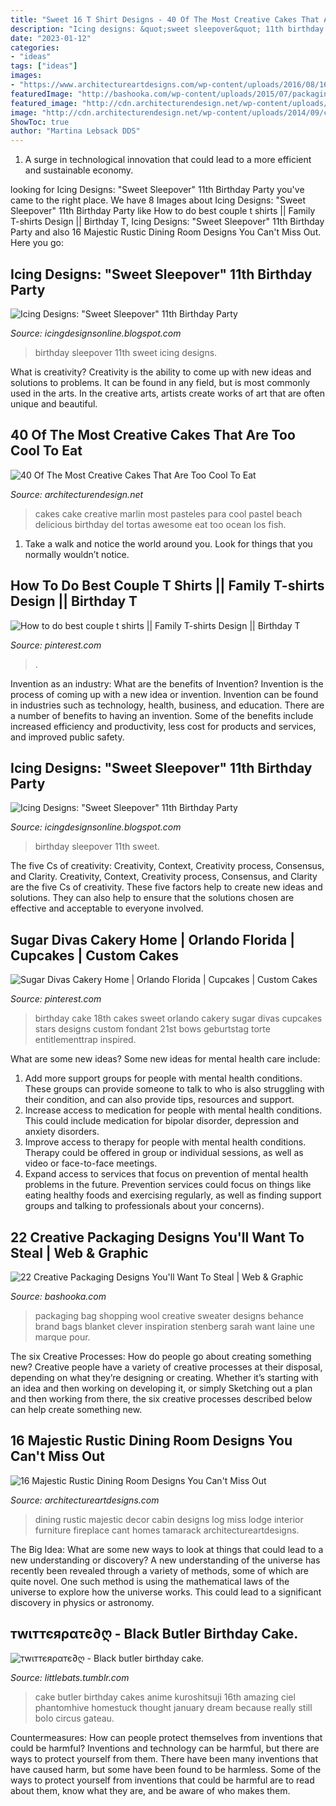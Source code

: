 ```yaml
---
title: "Sweet 16 T Shirt Designs - 40 Of The Most Creative Cakes That Are Too Cool To Eat"
description: "Icing designs: &quot;sweet sleepover&quot; 11th birthday party"
date: "2023-01-12"
categories:
- "ideas"
tags: ["ideas"]
images:
- "https://www.architectureartdesigns.com/wp-content/uploads/2016/08/16-Majestic-Rustic-Dining-Room-Designs-You-Cant-Miss-Out-12.jpg"
featuredImage: "http://bashooka.com/wp-content/uploads/2015/07/packaging-designs-2015-15.jpg"
featured_image: "http://cdn.architecturendesign.net/wp-content/uploads/2014/09/creative-cakes-27.jpg"
image: "http://cdn.architecturendesign.net/wp-content/uploads/2014/09/creative-cakes-27.jpg"
ShowToc: true
author: "Martina Lebsack DDS"
---
```



1. A surge in technological innovation that could lead to a more efficient and sustainable economy. 

	

		
looking for Icing Designs: &quot;Sweet Sleepover&quot; 11th Birthday Party you've came to the right place. We have 8 Images about Icing Designs: &quot;Sweet Sleepover&quot; 11th Birthday Party like How to do best couple t shirts || Family T-shirts Design || Birthday T, Icing Designs: &quot;Sweet Sleepover&quot; 11th Birthday Party and also 16 Majestic Rustic Dining Room Designs You Can&#039;t Miss Out. Here you go:
		
    
## Icing Designs: &quot;Sweet Sleepover&quot; 11th Birthday Party

<img loading=lazy src="https://1.bp.blogspot.com/-u6Vg4vzY8Jk/T2KImsvWyCI/AAAAAAAAILs/EEV5gSGvcJU/s1600/bellas%2Bparty%2B126.JPG" onerror="this.onerror=null;this.src='https://tse2.mm.bing.net/th?id=OIP.CUU94fZKQjLF_Je4IKPn9QHaLG&amp;pid=15.1';" alt="Icing Designs: &quot;Sweet Sleepover&quot; 11th Birthday Party">

_Source: icingdesignsonline.blogspot.com_

>birthday sleepover 11th sweet icing designs. 

	

What is creativity?
Creativity is the ability to come up with new ideas and solutions to problems. It can be found in any field, but is most commonly used in the arts. In the creative arts, artists create works of art that are often unique and beautiful.

    
## 40 Of The Most Creative Cakes That Are Too Cool To Eat

<img loading=lazy src="http://cdn.architecturendesign.net/wp-content/uploads/2014/09/creative-cakes-27.jpg" onerror="this.onerror=null;this.src='https://tse3.mm.bing.net/th?id=OIP.20SLduAzQuzHi4hRgWrYpQHaKU&amp;pid=15.1';" alt="40 Of The Most Creative Cakes That Are Too Cool To Eat">

_Source: architecturendesign.net_

>cakes cake creative marlin most pasteles para cool pastel beach delicious birthday del tortas awesome eat too ocean los fish. 

	

1. Take a walk and notice the world around you. Look for things that you normally wouldn’t notice.

    
## How To Do Best Couple T Shirts || Family T-shirts Design || Birthday T

<img loading=lazy src="https://i.pinimg.com/736x/93/2a/56/932a566cdbac028dd4144eeb580dbab4.jpg" onerror="this.onerror=null;this.src='https://tse4.mm.bing.net/th?id=OIP.YfgEQ-k3SAweNCt1YLTl4AHaEK&amp;pid=15.1';" alt="How to do best couple t shirts || Family T-shirts Design || Birthday T">

_Source: pinterest.com_

>. 

	

Invention as an industry: What are the benefits of Invention?
Invention is the process of coming up with a new idea or invention. Invention can be found in industries such as technology, health, business, and education. There are a number of benefits to having an invention. Some of the benefits include increased efficiency and productivity, less cost for products and services, and improved public safety.

    
## Icing Designs: &quot;Sweet Sleepover&quot; 11th Birthday Party

<img loading=lazy src="http://3.bp.blogspot.com/-NOfYLEOxMW0/T2J_jg7wdPI/AAAAAAAAIJo/yKdZpOkHZiM/s1600/bellas%2Bparty%2B039%2Bcopy.jpg" onerror="this.onerror=null;this.src='https://tse2.mm.bing.net/th?id=OIP.aDFhogp87VHxAh1uJDBFnQHaLG&amp;pid=15.1';" alt="Icing Designs: &quot;Sweet Sleepover&quot; 11th Birthday Party">

_Source: icingdesignsonline.blogspot.com_

>birthday sleepover 11th sweet. 

	

The five Cs of creativity: Creativity, Context, Creativity process, Consensus, and Clarity.
Creativity, Context, Creativity process, Consensus, and Clarity are the five Cs of creativity. These five factors help to create new ideas and solutions. They can also help to ensure that the solutions chosen are effective and acceptable to everyone involved.

    
## Sugar Divas Cakery Home | Orlando Florida | Cupcakes | Custom Cakes

<img loading=lazy src="https://i.pinimg.com/736x/68/9b/8f/689b8f9149763b0495446897409e4dd4--th-birthday-cakes--birthday.jpg" onerror="this.onerror=null;this.src='https://tse4.mm.bing.net/th?id=OIP.Iu8ps-Xfe-mxJjjjCWat2AHaJ6&amp;pid=15.1';" alt="Sugar Divas Cakery Home | Orlando Florida | Cupcakes | Custom Cakes">

_Source: pinterest.com_

>birthday cake 18th cakes sweet orlando cakery sugar divas cupcakes stars designs custom fondant 21st bows geburtstag torte entitlementtrap inspired. 

	

What are some new ideas?
Some new ideas for mental health care include:
1. Add more support groups for people with mental health conditions. These groups can provide someone to talk to who is also struggling with their condition, and can also provide tips, resources and support.
2. Increase access to medication for people with mental health conditions. This could include medication for bipolar disorder, depression and anxiety disorders.
3. Improve access to therapy for people with mental health conditions. Therapy could be offered in group or individual sessions, as well as video or face-to-face meetings.
4. Expand access to services that focus on prevention of mental health problems in the future. Prevention services could focus on things like eating healthy foods and exercising regularly, as well as finding support groups and talking to professionals about your concerns).

    
## 22 Creative Packaging Designs You&#039;ll Want To Steal | Web &amp; Graphic

<img loading=lazy src="http://bashooka.com/wp-content/uploads/2015/07/packaging-designs-2015-15.jpg" onerror="this.onerror=null;this.src='https://tse2.mm.bing.net/th?id=OIP.NWjcmmnxfX8_shDPxw806QHaJ6&amp;pid=15.1';" alt="22 Creative Packaging Designs You&#039;ll Want To Steal | Web &amp; Graphic">

_Source: bashooka.com_

>packaging bag shopping wool creative sweater designs behance brand bags blanket clever inspiration stenberg sarah want laine une marque pour. 

	

The six Creative Processes: How do people go about creating something new?
Creative people have a variety of creative processes at their disposal, depending on what they’re designing or creating. Whether it’s starting with an idea and then working on developing it, or simply Sketching out a plan and then working from there, the six creative processes described below can help create something new.

    
## 16 Majestic Rustic Dining Room Designs You Can&#039;t Miss Out

<img loading=lazy src="https://www.architectureartdesigns.com/wp-content/uploads/2016/08/16-Majestic-Rustic-Dining-Room-Designs-You-Cant-Miss-Out-12.jpg" onerror="this.onerror=null;this.src='https://tse1.mm.bing.net/th?id=OIP.PM88bPOw6tBKKkMH6TJRnAHaGO&amp;pid=15.1';" alt="16 Majestic Rustic Dining Room Designs You Can&#039;t Miss Out">

_Source: architectureartdesigns.com_

>dining rustic majestic decor cabin designs log miss lodge interior furniture fireplace cant homes tamarack architectureartdesigns. 

	

The Big Idea: What are some new ways to look at things that could lead to a new understanding or discovery?
A new understanding of the universe has recently been revealed through a variety of methods, some of which are quite novel. One such method is using the mathematical laws of the universe to explore how the universe works. This could lead to a significant discovery in physics or astronomy.

    
## тwιттєяραтє∂ღ - Black Butler Birthday Cake.

<img loading=lazy src="http://media.tumblr.com/tumblr_lpdtxeqNHX1qd432n.jpg" onerror="this.onerror=null;this.src='https://tse2.mm.bing.net/th?id=OIP.5b9IZe24X3C6-wjbJ_VnKAHaJ4&amp;pid=15.1';" alt="тwιттєяραтє∂ღ - Black butler birthday cake.">

_Source: littlebats.tumblr.com_

>cake butler birthday cakes anime kuroshitsuji 16th amazing ciel phantomhive homestuck thought january dream because really still bolo circus gateau. 

	

Countermeasures: How can people protect themselves from inventions that could be harmful?
Inventions and technology can be harmful, but there are ways to protect yourself from them. There have been many inventions that have caused harm, but some have been found to be harmless. Some of the ways to protect yourself from inventions that could be harmful are to read about them, know what they are, and be aware of who makes them.

